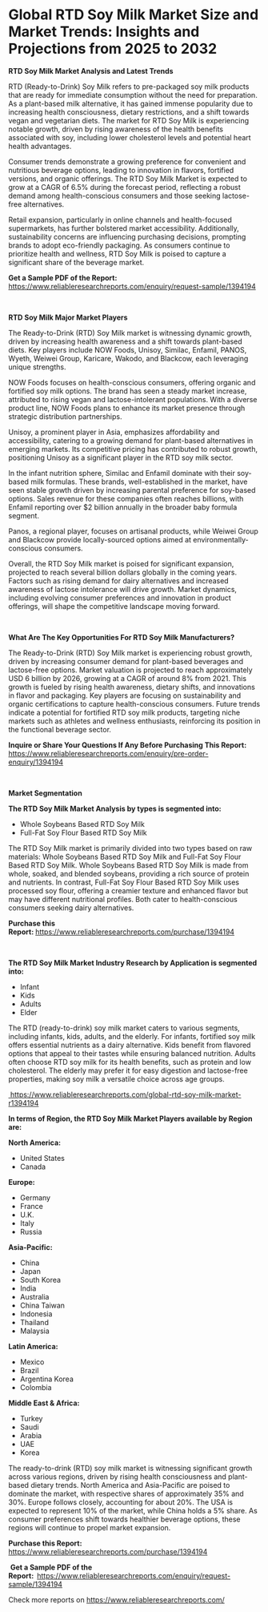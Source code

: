 <p><h1>Global RTD Soy Milk Market Size and Market Trends: Insights and Projections from 2025 to 2032</h1></p><p><strong>RTD Soy Milk Market Analysis and Latest Trends</strong></p>
<p><p>RTD (Ready-to-Drink) Soy Milk refers to pre-packaged soy milk products that are ready for immediate consumption without the need for preparation. As a plant-based milk alternative, it has gained immense popularity due to increasing health consciousness, dietary restrictions, and a shift towards vegan and vegetarian diets. The market for RTD Soy Milk is experiencing notable growth, driven by rising awareness of the health benefits associated with soy, including lower cholesterol levels and potential heart health advantages. </p><p>Consumer trends demonstrate a growing preference for convenient and nutritious beverage options, leading to innovation in flavors, fortified versions, and organic offerings. The RTD Soy Milk Market is expected to grow at a CAGR of 6.5% during the forecast period, reflecting a robust demand among health-conscious consumers and those seeking lactose-free alternatives. </p><p>Retail expansion, particularly in online channels and health-focused supermarkets, has further bolstered market accessibility. Additionally, sustainability concerns are influencing purchasing decisions, prompting brands to adopt eco-friendly packaging. As consumers continue to prioritize health and wellness, RTD Soy Milk is poised to capture a significant share of the beverage market.</p></p>
<p><strong>Get a Sample PDF of the Report:&nbsp;</strong> <a href="https://www.reliableresearchreports.com/enquiry/request-sample/1394194?utm_campaign=3020&utm_medium=2&utm_source=Github&utm_content=ia&utm_term=22032025&utm_id=rtd-soy-milk">https://www.reliableresearchreports.com/enquiry/request-sample/1394194</a></p>
<p>&nbsp;</p>
<p><strong>RTD Soy Milk Major Market Players</strong></p>
<p><p>The Ready-to-Drink (RTD) Soy Milk market is witnessing dynamic growth, driven by increasing health awareness and a shift towards plant-based diets. Key players include NOW Foods, Unisoy, Similac, Enfamil, PANOS, Wyeth, Weiwei Group, Karicare, Wakodo, and Blackcow, each leveraging unique strengths.</p><p>NOW Foods focuses on health-conscious consumers, offering organic and fortified soy milk options. The brand has seen a steady market increase, attributed to rising vegan and lactose-intolerant populations. With a diverse product line, NOW Foods plans to enhance its market presence through strategic distribution partnerships.</p><p>Unisoy, a prominent player in Asia, emphasizes affordability and accessibility, catering to a growing demand for plant-based alternatives in emerging markets. Its competitive pricing has contributed to robust growth, positioning Unisoy as a significant player in the RTD soy milk sector.</p><p>In the infant nutrition sphere, Similac and Enfamil dominate with their soy-based milk formulas. These brands, well-established in the market, have seen stable growth driven by increasing parental preference for soy-based options. Sales revenue for these companies often reaches billions, with Enfamil reporting over $2 billion annually in the broader baby formula segment.</p><p>Panos, a regional player, focuses on artisanal products, while Weiwei Group and Blackcow provide locally-sourced options aimed at environmentally-conscious consumers. </p><p>Overall, the RTD Soy Milk market is poised for significant expansion, projected to reach several billion dollars globally in the coming years. Factors such as rising demand for dairy alternatives and increased awareness of lactose intolerance will drive growth. Market dynamics, including evolving consumer preferences and innovation in product offerings, will shape the competitive landscape moving forward.</p></p>
<p>&nbsp;</p>
<p><strong>What Are The Key Opportunities For RTD Soy Milk Manufacturers?</strong></p>
<p><p>The Ready-to-Drink (RTD) Soy Milk market is experiencing robust growth, driven by increasing consumer demand for plant-based beverages and lactose-free options. Market valuation is projected to reach approximately USD 6 billion by 2026, growing at a CAGR of around 8% from 2021. This growth is fueled by rising health awareness, dietary shifts, and innovations in flavor and packaging. Key players are focusing on sustainability and organic certifications to capture health-conscious consumers. Future trends indicate a potential for fortified RTD soy milk products, targeting niche markets such as athletes and wellness enthusiasts, reinforcing its position in the functional beverage sector.</p></p>
<p><strong>Inquire or Share Your Questions If Any Before Purchasing This Report:</strong> <a href="https://www.reliableresearchreports.com/enquiry/pre-order-enquiry/1394194?utm_campaign=3020&utm_medium=2&utm_source=Github&utm_content=ia&utm_term=22032025&utm_id=rtd-soy-milk">https://www.reliableresearchreports.com/enquiry/pre-order-enquiry/1394194</a></p>
<p>&nbsp;</p>
<p><strong>Market Segmentation</strong></p>
<p><strong>The RTD Soy Milk Market Analysis by types is segmented into:</strong></p>
<p><ul><li>Whole Soybeans Based RTD Soy Milk</li><li>Full-Fat Soy Flour Based RTD Soy Milk</li></ul></p>
<p><p>The RTD Soy Milk market is primarily divided into two types based on raw materials: Whole Soybeans Based RTD Soy Milk and Full-Fat Soy Flour Based RTD Soy Milk. Whole Soybeans Based RTD Soy Milk is made from whole, soaked, and blended soybeans, providing a rich source of protein and nutrients. In contrast, Full-Fat Soy Flour Based RTD Soy Milk uses processed soy flour, offering a creamier texture and enhanced flavor but may have different nutritional profiles. Both cater to health-conscious consumers seeking dairy alternatives.</p></p>
<p><strong>Purchase this Report:&nbsp;</strong><a href="https://www.reliableresearchreports.com/purchase/1394194?utm_campaign=3020&utm_medium=2&utm_source=Github&utm_content=ia&utm_term=22032025&utm_id=rtd-soy-milk">https://www.reliableresearchreports.com/purchase/1394194</a></p>
<p>&nbsp;</p>
<p><strong>The RTD Soy Milk Market Industry Research by Application is segmented into:</strong></p>
<p><ul><li>Infant</li><li>Kids</li><li>Adults</li><li>Elder</li></ul></p>
<p><p>The RTD (ready-to-drink) soy milk market caters to various segments, including infants, kids, adults, and the elderly. For infants, fortified soy milk offers essential nutrients as a dairy alternative. Kids benefit from flavored options that appeal to their tastes while ensuring balanced nutrition. Adults often choose RTD soy milk for its health benefits, such as protein and low cholesterol. The elderly may prefer it for easy digestion and lactose-free properties, making soy milk a versatile choice across age groups.</p></p>
<p><a href="https://www.reliableresearchreports.com/global-rtd-soy-milk-market-r1394194?utm_campaign=3020&utm_medium=2&utm_source=Github&utm_content=ia&utm_term=22032025&utm_id=rtd-soy-milk">&nbsp;https://www.reliableresearchreports.com/global-rtd-soy-milk-market-r1394194</a></p>
<p><strong>In terms of Region, the RTD Soy Milk Market Players available by Region are:</strong></p>
<p>
    <p> <strong> North America: </strong>
        <ul>
            <li>United States</li>
            <li>Canada</li>
        </ul>
        </p> 
    <p> <strong> Europe: </strong>
        <ul>
            <li>Germany</li>
            <li>France</li>
            <li>U.K.</li>
            <li>Italy</li>
            <li>Russia</li>
        </ul>
        </p> 
    <p> <strong> Asia-Pacific: </strong>
        <ul>
            <li>China</li>
            <li>Japan</li>
            <li>South Korea</li>
            <li>India</li>
            <li>Australia</li>
            <li>China Taiwan</li>
            <li>Indonesia</li>
            <li>Thailand</li>
            <li>Malaysia</li>
        </ul>
        </p> 
    <p> <strong> Latin America: </strong>
        <ul>
            <li>Mexico</li>
            <li>Brazil</li>
            <li>Argentina Korea</li>
            <li>Colombia</li>
        </ul>
        </p> 
    <p> <strong> Middle East & Africa: </strong>
        <ul>
            <li>Turkey</li>
            <li>Saudi</li>
            <li>Arabia</li>
            <li>UAE</li>
            <li>Korea</li>
        </ul>
    </p>
    </p>
<p><p>The ready-to-drink (RTD) soy milk market is witnessing significant growth across various regions, driven by rising health consciousness and plant-based dietary trends. North America and Asia-Pacific are poised to dominate the market, with respective shares of approximately 35% and 30%. Europe follows closely, accounting for about 20%. The USA is expected to represent 10% of the market, while China holds a 5% share. As consumer preferences shift towards healthier beverage options, these regions will continue to propel market expansion.</p></p>
<p><strong>Purchase this Report: </strong><a href="https://www.reliableresearchreports.com/purchase/1394194?utm_campaign=3020&utm_medium=2&utm_source=Github&utm_content=ia&utm_term=22032025&utm_id=rtd-soy-milk">https://www.reliableresearchreports.com/purchase/1394194</a></p>
<p>&nbsp;<strong>Get a Sample PDF of the Report:&nbsp;&nbsp;</strong><a href="https://www.reliableresearchreports.com/enquiry/request-sample/1394194?utm_campaign=3020&utm_medium=2&utm_source=Github&utm_content=ia&utm_term=22032025&utm_id=rtd-soy-milk">https://www.reliableresearchreports.com/enquiry/request-sample/1394194</a></p>
<p><strong></strong></p>
<p>Check more reports on <a href="https://www.reliableresearchreports.com/?utm_campaign=3020&utm_medium=2&utm_source=Github&utm_content=ia&utm_term=22032025&utm_id=rtd-soy-milk">https://www.reliableresearchreports.com/</a></p>